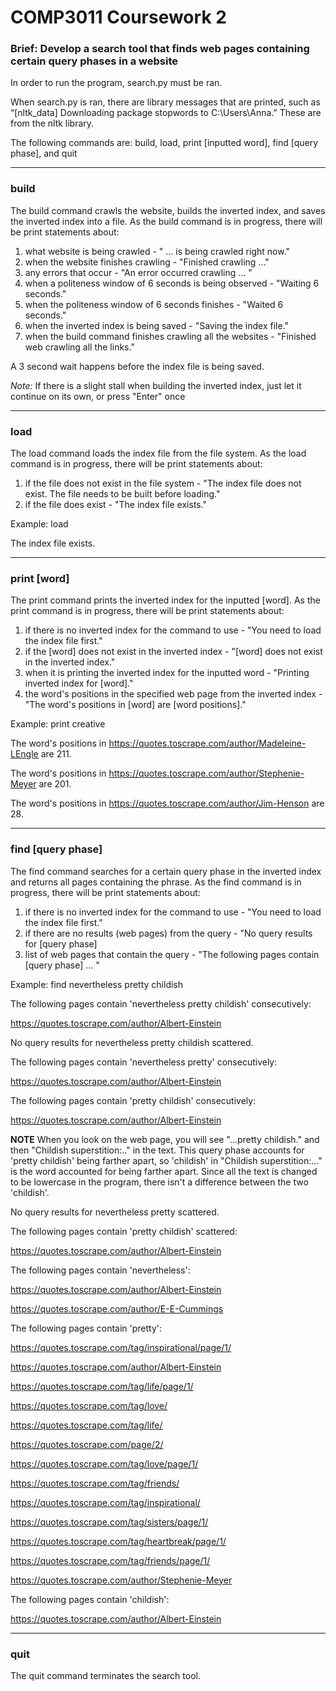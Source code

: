 # COMP3011 Coursework 2

### Brief: Develop a search tool that finds web pages containing certain query phases in a website

In order to run the program, search.py must be ran. 

When search.py is ran, there are library messages that are printed, such as “[nltk_data] Downloading package stopwords to C:\Users\Anna.” These are from the nltk library. 

The following commands are: build, load, print [inputted word], find [query phase], and quit

---------------------------------------------------------------------------------------------------------------------------------------------------------------
### build

The build command crawls the website, builds the inverted index, and saves the inverted index into a file. 
As the build command is in progress, there will be print statements about: 
1. what website is being crawled -  " ... is being crawled right now."
2. when the website finishes crawling - "Finished crawling ..."
3. any errors that occur - "An error occurred crawling ... "
4. when a politeness window of 6 seconds is being observed - "Waiting 6 seconds."
5. when the politeness window of 6 seconds finishes - "Waited 6 seconds."
6. when the inverted index is being saved - "Saving the index file."
7. when the build command finishes crawling all the websites - "Finished web crawling all the links."

A 3 second wait happens before the index file is being saved.

*Note:* If there is a slight stall when building the inverted index, just let it continue on its own, or press "Enter" once

---------------------------------------------------------------------------------------------------------------------------------------------------------------
### load

The load command loads the index file from the file system. 
As the load command is in progress, there will be print statements about:
1. if the file does not exist in the file system - "The index file does not exist. The file needs to be built before loading."
2. if the file does exist - "The index file exists."

Example: load

The index file exists.

---------------------------------------------------------------------------------------------------------------------------------------------------------------
### print [word]

The print command prints the inverted index for the inputted [word].
As the print command is in progress, there will be print statements about:
1. if there is no inverted index for the command to use - "You need to load the index file first."
2. if the [word] does not exist in the inverted index - "[word] does not exist in the inverted index."
3. when it is printing the inverted index for the inputted word - "Printing inverted index for [word]."
4. the word's positions in the specified web page from the inverted index - "The word's positions in [word] are [word positions]."

Example: print creative

The word's positions in https://quotes.toscrape.com/author/Madeleine-LEngle are 211.

The word's positions in https://quotes.toscrape.com/author/Stephenie-Meyer are 201.

The word's positions in https://quotes.toscrape.com/author/Jim-Henson are 28.

---------------------------------------------------------------------------------------------------------------------------------------------------------------
### find [query phase]

The find command searches for a certain query phase in the inverted index and returns all pages containing the phrase. 
As the find command is in progress, there will be print statements about:
1. if there is no inverted index for the command to use - "You need to load the index file first."
2. if there are no results (web pages) from the query - "No query results for [query phase]
3. list of web pages that contain the query - "The following pages contain [query phase] ... "

Example: find nevertheless pretty childish

The following pages contain 'nevertheless pretty childish' consecutively:

https://quotes.toscrape.com/author/Albert-Einstein

No query results for nevertheless pretty childish scattered.

The following pages contain 'nevertheless pretty' consecutively:

https://quotes.toscrape.com/author/Albert-Einstein

The following pages contain 'pretty childish' consecutively:

https://quotes.toscrape.com/author/Albert-Einstein

**NOTE** When you look on the web page, you will see "...pretty childish." and then "Childish superstition:.." in the text. This query phase accounts for 'pretty childish' being farther apart, so 'childish' in "Childish superstition:..." is the word accounted for being farther apart. Since all the text is changed to be lowercase in the program, there isn't a difference between the two 'childish'.

No query results for nevertheless pretty scattered.


The following pages contain 'pretty childish' scattered:

https://quotes.toscrape.com/author/Albert-Einstein


The following pages contain 'nevertheless':

https://quotes.toscrape.com/author/Albert-Einstein

https://quotes.toscrape.com/author/E-E-Cummings


The following pages contain 'pretty':

https://quotes.toscrape.com/tag/inspirational/page/1/

https://quotes.toscrape.com/author/Albert-Einstein

https://quotes.toscrape.com/tag/life/page/1/

https://quotes.toscrape.com/tag/love/

https://quotes.toscrape.com/tag/life/

https://quotes.toscrape.com/page/2/

https://quotes.toscrape.com/tag/love/page/1/

https://quotes.toscrape.com/tag/friends/

https://quotes.toscrape.com/tag/inspirational/

https://quotes.toscrape.com/tag/sisters/page/1/

https://quotes.toscrape.com/tag/heartbreak/page/1/

https://quotes.toscrape.com/tag/friends/page/1/

https://quotes.toscrape.com/author/Stephenie-Meyer


The following pages contain 'childish':

https://quotes.toscrape.com/author/Albert-Einstein

---------------------------------------------------------------------------------------------------------------------------------------------------------------
### quit

The quit command terminates the search tool.
